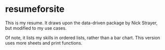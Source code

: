 # resumeforsite

This is my resume. It draws upon the data-driven package by Nick Strayer, but modified to my use cases.

Of note, it lists my skills in ordered lists, rather than a bar chart. This version uses more sheets and print functions.
